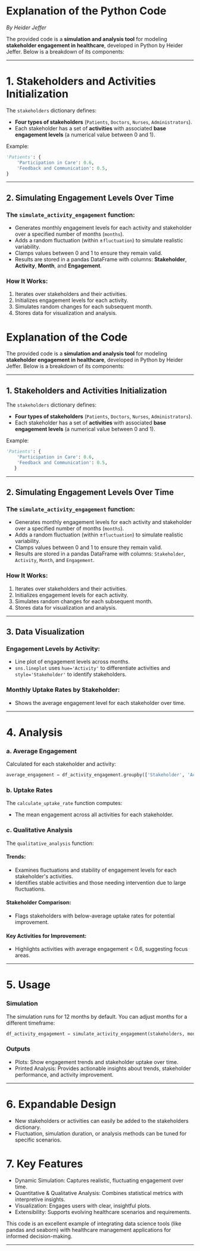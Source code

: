 # Explanation of the Python Code
*By Heider Jeffer*

The provided code is a **simulation and analysis tool** for modeling **stakeholder engagement in healthcare**, developed in Python by Heider Jeffer. Below is a breakdown of its components:

---

# 1. Stakeholders and Activities Initialization

The `stakeholders` dictionary defines:
- **Four types of stakeholders** (`Patients`, `Doctors`, `Nurses`, `Administrators`).
- Each stakeholder has a set of **activities** with associated **base engagement levels** (a numerical value between 0 and 1).


Example:
```python
'Patients': {
    'Participation in Care': 0.6,
    'Feedback and Communication': 0.5,
}
```
---

## 2. Simulating Engagement Levels Over Time

### The `simulate_activity_engagement` function:

- Generates monthly engagement levels for each activity and stakeholder over a specified number of months (`months`).
- Adds a random fluctuation (within ±`fluctuation`) to simulate realistic variability.
- Clamps values between 0 and 1 to ensure they remain valid.
- Results are stored in a pandas DataFrame with columns: **Stakeholder**, **Activity**, **Month**, and **Engagement**.

### How It Works:

1. Iterates over stakeholders and their activities.
2. Initializes engagement levels for each activity.
3. Simulates random changes for each subsequent month.
4. Stores data for visualization and analysis.


# Explanation of the Code

The provided code is a **simulation and analysis tool** for modeling **stakeholder engagement in healthcare**, developed in Python by Heider Jeffer. Below is a breakdown of its components:

---

## 1. Stakeholders and Activities Initialization
The `stakeholders` dictionary defines:
- **Four types of stakeholders** (`Patients`, `Doctors`, `Nurses`, `Administrators`).
- Each stakeholder has a set of **activities** with associated **base engagement levels** (a numerical value between 0 and 1).

Example:

```python
'Patients': {
    'Participation in Care': 0.6,
    'Feedback and Communication': 0.5,
   }
   ```

---

## 2. Simulating Engagement Levels Over Time

### The `simulate_activity_engagement` function:

- Generates monthly engagement levels for each activity and stakeholder over a specified number of months (`months`).
- Adds a random fluctuation (within ±`fluctuation`) to simulate realistic variability.
- Clamps values between 0 and 1 to ensure they remain valid.
- Results are stored in a pandas DataFrame with columns: `Stakeholder`, `Activity`, `Month`, and `Engagement`.

### How It Works:

1. Iterates over stakeholders and their activities.
2. Initializes engagement levels for each activity.
3. Simulates random changes for each subsequent month.
4. Stores data for visualization and analysis.

--- 

## 3. Data Visualization

### Engagement Levels by Activity:

- Line plot of engagement levels across months.
- `sns.lineplot` uses `hue='Activity'` to differentiate activities and `style='Stakeholder'` to identify stakeholders.

### Monthly Uptake Rates by Stakeholder:

- Shows the average engagement level for each stakeholder over time.


---

# 4. Analysis

### a. Average Engagement

Calculated for each stakeholder and activity:

```python
average_engagement = df_activity_engagement.groupby(['Stakeholder', 'Activity'])['Engagement'].mean()
```

### b. Uptake Rates
The `calculate_uptake_rate` function computes:

- The mean engagement across all activities for each stakeholder.

### c. Qualitative Analysis
The `qualitative_analysis` function:

#### Trends:
- Examines fluctuations and stability of engagement levels for each stakeholder's activities.
- Identifies stable activities and those needing intervention due to large fluctuations.

#### Stakeholder Comparison:
- Flags stakeholders with below-average uptake rates for potential improvement.

#### Key Activities for Improvement:
- Highlights activities with average engagement < 0.6, suggesting focus areas.

---

# 5. Usage
### Simulation
The simulation runs for 12 months by default. You can adjust months for a different timeframe:

```Python
df_activity_engagement = simulate_activity_engagement(stakeholders, months=months)
```
### Outputs
- Plots: Show engagement trends and stakeholder uptake over time.
- Printed Analysis: Provides actionable insights about trends, stakeholder performance, and activity improvement.

---

# 6. Expandable Design

- New stakeholders or activities can easily be added to the stakeholders dictionary.
- Fluctuation, simulation duration, or analysis methods can be tuned for specific scenarios.

# 7. Key Features
- Dynamic Simulation: Captures realistic, fluctuating engagement over time.
- Quantitative & Qualitative Analysis: Combines statistical metrics with interpretive insights.
- Visualization: Engages users with clear, insightful plots.
- Extensibility: Supports evolving healthcare scenarios and requirements.

This code is an excellent example of integrating data science tools (like pandas and seaborn) with healthcare management applications for informed decision-making.

---

